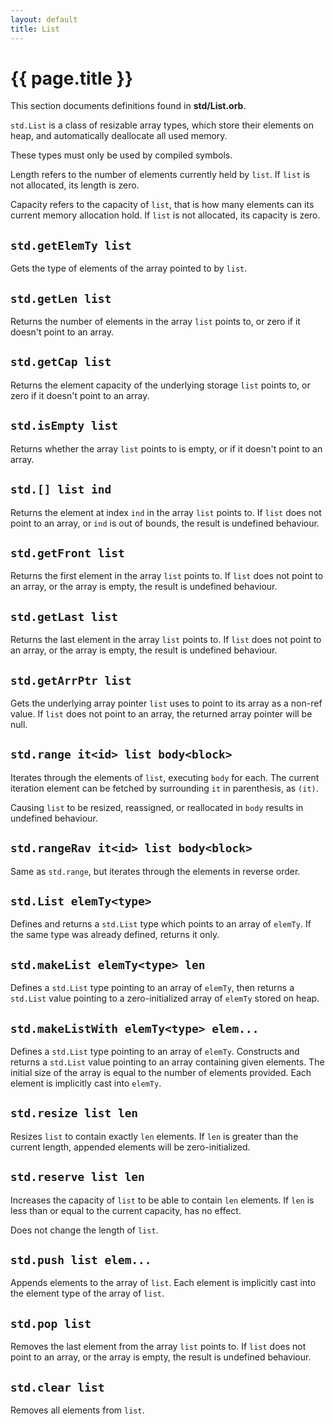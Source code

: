 ```yaml
---
layout: default
title: List
---
```

# {{ page.title }}

This section documents definitions found in **std/List.orb**.

`std.List` is a class of resizable array types, which store their elements on heap, and automatically deallocate all used memory.

These types must only be used by compiled symbols.

Length refers to the number of elements currently held by `list`. If `list` is not allocated, its length is zero.

Capacity refers to the capacity of `list`, that is how many elements can its current memory allocation hold. If `list` is not allocated, its capacity is zero.

## `std.getElemTy list`

Gets the type of elements of the array pointed to by `list`.

## `std.getLen list`

Returns the number of elements in the array `list` points to, or zero if it doesn't point to an array.

## `std.getCap list`

Returns the element capacity of the underlying storage `list` points to, or zero if it doesn't point to an array.

## `std.isEmpty list`

Returns whether the array `list` points to is empty, or if it doesn't point to an array.

## `std.[] list ind`

Returns the element at index `ind` in the array `list` points to. If `list` does not point to an array, or `ind` is out of bounds, the result is undefined behaviour.

## `std.getFront list`

Returns the first element in the array `list` points to. If `list` does not point to an array, or the array is empty, the result is undefined behaviour.

## `std.getLast list`

Returns the last element in the array `list` points to. If `list` does not point to an array, or the array is empty, the result is undefined behaviour.

## `std.getArrPtr list`

Gets the underlying array pointer `list` uses to point to its array as a non-ref value. If `list` does not point to an array, the returned array pointer will be null.

## `std.range it<id> list body<block>`

Iterates through the elements of `list`, executing `body` for each. The current iteration element can be fetched by surrounding `it` in parenthesis, as `(it)`.

Causing `list` to be resized, reassigned, or reallocated in `body` results in undefined behaviour.

## `std.rangeRav it<id> list body<block>`

Same as `std.range`, but iterates through the elements in reverse order.

## `std.List elemTy<type>`

Defines and returns a `std.List` type which points to an array of `elemTy`. If the same type was already defined, returns it only.

## `std.makeList elemTy<type> len`

Defines a `std.List` type pointing to an array of `elemTy`, then returns a `std.List` value pointing to a zero-initialized array of `elemTy` stored on heap.

## `std.makeListWith elemTy<type> elem...`

Defines a `std.List` type pointing to an array of `elemTy`. Constructs and returns a `std.List` value pointing to an array containing given elements. The initial size of the array is equal to the number of elements provided. Each element is implicitly cast into `elemTy`.

## `std.resize list len`

Resizes `list` to contain exactly `len` elements. If `len` is greater than the current length, appended elements will be zero-initialized.

## `std.reserve list len`

Increases the capacity of `list` to be able to contain `len` elements. If `len` is less than or equal to the current capacity, has no effect.

Does not change the length of `list`.

## `std.push list elem...`

Appends elements to the array of `list`. Each element is implicitly cast into the element type of the array of `list`.

## `std.pop list`

Removes the last element from the array `list` points to. If `list` does not point to an array, or the array is empty, the result is undefined behaviour.

## `std.clear list`

Removes all elements from `list`.